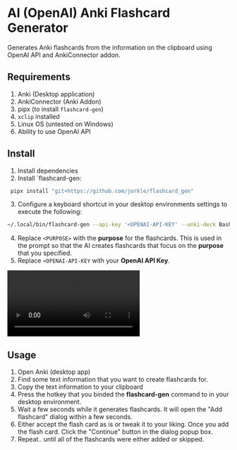 # AI (OpenAI) Anki Flashcard Generator
Generates Anki flashcards from the information on the clipboard using OpenAI API and AnkiConnector addon.

## Requirements
1. Anki (Desktop application)
2. AnkiConnector (Anki Addon)
3. pipx (to install `flashcard-gen`)
4. `xclip` installed
5. Linux OS (untested on Windows)
6. Ability to use OpenAI API

## Install
1. Install dependencies
2. Install `flashcard-gen:
  ```bash
   pipx install "git+https://github.com/jorkle/flashcard_gen"
  ```
3. Configure a keyboard shortcut in your desktop environments settings to execute the following:
  ```bash
  ~/.local/bin/flashcard-gen --api-key '<OPENAI-API-KEY' --anki-deck Bash --purpose '<PURPOSE>'
  ```
4. Replace `<PURPOSE>` with the **purpose** for the flashcards. This is used in the prompt so that the AI creates flashcards that focus on the **purpose** that you specified.
5. Replace `<OPENAI-API-KEY` with your **OpenAI API Key**.

![demo](https://i.imgur.com/KBHejsz.mp4)

## Usage
1. Open Anki (desktop app)
2. Find some text information that you want to create flashcards for.
3. Copy the text information to your clipboard
4. Press the hotkey that you binded the **flashcard-gen** command to in your desktop environment.
5. Wait a few seconds while it generates flashcards. It will open the "Add flashcard" dialog within a few seconds.
6. Either accept the flash card as is or tweak it to your liking. Once you add the flash card. Click the "Continue" button in the dialog popup box.
7. Repeat.. until all of the flashcards were either added or skipped.
